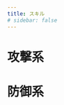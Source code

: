 ```yaml
---
title: スキル
# sidebar: false
---
```


# 攻撃系

<CardProfile command="test-cmd/smash" />
<CardProfile command="test-cmd/fire" />
<!--<CardProfile command="00000000001KdPKW2gri4zTP02Eo0002" />
<CardProfile command="00000000001KdPKW2gri4zTP06yA0002" />
<CardProfile command="00000000001KdPKW2gri4zTP06yA0003" />
<CardProfile command="00000000001KdPKW2gri4zTP06yA0004" />
<CardProfile command="00000000001KdPKW2gri4zTP06yA0005" />
<CardProfile command="00000000001KdPKW2gri4zTP06yA0006" />
<CardProfile command="00000000001KdPKW2gri4zTP06yA0007" />
<CardProfile command="00000000001KdPKW2gri4zTP06yA0008" />
<CardProfile command="00000000001KdPKW2gri4zTP06yA0009" />
<CardProfile command="00000000001KdPKW2gri4zTP06yA000a" />
<CardProfile command="00000000001KdPKW2gri4zTP06yA000b" />
<CardProfile command="00000000001KdPKW2gri4zTP06yA000c" />
<CardProfile command="00000000001KdPKW2gri4zTP06yA000d" />
<CardProfile command="00000000001KdPKW2gri4zTP06yA000e" />
<CardProfile command="00000000001KdPKW2gri4zTP06yA000f" />
<CardProfile command="00000000001KdPKW2gri4zTP06yA000g" />
<CardProfile command="00000000001KdPKW2gri4zTP06yA000h" />
<CardProfile command="00000000001KdPKW2gri4zTP06yA000i" />
<CardProfile command="00000000001KdPKW2gri4zTP06yA000j" />
<CardProfile command="00000000001KdPKW2gri4zTP06yA000k" />
<CardProfile command="00000000001KdPKW2gri4zTP06yA000l" />
<CardProfile command="00000000001KdPKW2gri4zTP06yA000m" />
<CardProfile command="00000000001KdPKW2gri4zTP06yA000n" />
<CardProfile command="00000000001KdPKW2gri4zTP06yA000o" />
-->
<CardProfile command="00000000001KdPKW2gri4zTP078M0002" />
<!--
<CardProfile command="00000000001KdPKW2gri4zTP078M0003" />
<CardProfile command="00000000001KdPKW2gri4zTP078M0004" />
<CardProfile command="00000000001KdPKW2gri4zTP078M0005" />
<CardProfile command="00000000001KdPKW2gri4zTP08L20002" />
<CardProfile command="00000000001KdPKW2gri4zTP08L20003" />
<CardProfile command="00000000001KdPKW2gri4zTP08L20004" />
<CardProfile command="00000000001KdPKW2gri4zTP08L20005" />
<CardProfile command="00000000001KdPKW2gri4zTP08L20006" />
-->
<CardProfile command="00000000001KdPKW2gri4zTP0a2s0002" />
<!--
<CardProfile command="00000000001KdPKW2gri4zTP0a2s0003" />
<CardProfile command="00000000001KdPKW2gri4zTP0a2s0004" />
<CardProfile command="00000000001KdPKW2gri4zTP0a2s0005" />
<CardProfile command="00000000001KdPKW2gri4zTP0a2s0006" />
<CardProfile command="00000000001KdPKW2gri4zTP0a2s0007" />
<CardProfile command="00000000001KdPKW2gri4zTP0bo40002" />
<CardProfile command="00000000001KdPKW2gri4zTP0bo40003" />
<CardProfile command="00000000001KdPKW2gri4zTP0bo40004" />
<CardProfile command="00000000001KdPKW2gri4zTP0bo40005" />
<CardProfile command="00000000001KdPKW2gri4zTP0bo40006" />
<CardProfile command="00000000001KdPKW2gri4zTP0bo40007" />
<CardProfile command="00000000001KdPKW2gri4zTP0bo40008" />
<CardProfile command="00000000001KdPKW2gri4zTP0bo40009" />
<CardProfile command="00000000001KdPKW2gri4zTP0bo4000a" />
<CardProfile command="00000000001KdPKW2gri4zTP0caY0002" /> -->
<CardProfile command="00000000001KdPKW2gri4zTP0caY0003" />
<!-- <CardProfile command="00000000001KdPKW2gri4zTP0caY0004" />
<CardProfile command="00000000001KdPKW2gri4zTP0caY0005" />
<CardProfile command="00000000001KdPKW2gri4zTP0caY0006" />
<CardProfile command="00000000001KdPKW2gri4zTP0caY0007" />
<CardProfile command="00000000001KdPKW2gri4zTP0caY0008" />
<CardProfile command="00000000001Ke9aG3TYufqYy00a80002" />
<CardProfile command="00000000001Ke9aG3TYufqYy08Ww0002" />
<CardProfile command="00000000001Ke9aG3TYufqYy08Ww0003" />
<CardProfile command="00000000001Ke9aG3TYufqYy08Ww0004" />
<CardProfile command="00000000001Ke9aG3TYufqYy08Ww0005" />
<CardProfile command="00000000001Ke9aG3TYufqYy08Ww0006" />
<CardProfile command="00000000001Ke9aG3TYufqYy08Ww0007" />
<CardProfile command="00000000001Ke9aG3TYufqYy08Ww0008" />
<CardProfile command="00000000001Ke9aG3TYufqYy08Ww0009" />
<CardProfile command="00000000001Ke9aG3TYufqYy08Ww000a" />
<CardProfile command="00000000001Ke9aG3TYufqYy08Ww000b" />
<CardProfile command="00000000001Ke9aG3TYufqYy08Ww000c" />
<CardProfile command="00000000001Ke9aG3TYufqYy08Ww000d" />
<CardProfile command="00000000001Ke9aG3TYufqYy08Ww000e" />
<CardProfile command="00000000001Ke9aG3TYufqYy08Ww000f" />
<CardProfile command="00000000001Ke9aG3TYufqYy08Ww000g" />
<CardProfile command="00000000001Ke9aG3TYufqYy08Ww000h" />
<CardProfile command="00000000001Ke9aG3TYufqYy08Ww000i" />
<CardProfile command="00000000001Ke9aG3TYufqYy08Ww000j" />
<CardProfile command="00000000001Ke9aG3TYufqYy08Ww000k" />
<CardProfile command="00000000001Ke9aG3TYufqYy08Ww000l" />
<CardProfile command="00000000001Ke9aG3TYufqYy08Ww000m" />
<CardProfile command="00000000001Ke9aG3TYufqYy08Ww000n" />
<CardProfile command="00000000001Ke9aG3TYufqYy08Ww000o" />
<CardProfile command="00000000001Ke9aG3TYufqYy08Ww000p" />
<CardProfile command="00000000001Ke9aG3TYufqYy0d2Y0002" />
<CardProfile command="00000000001Kemth17VFNzqU0aW80002" />
<CardProfile command="00000000001Kemth17VFNzqU0aW80003" />
<CardProfile command="00000000001Kemth17VFNzqU0aW80004" />
<CardProfile command="00000000001Kemth17VFNzqU0aW80005" />
<CardProfile command="00000000001Kemth17VFNzqU0aW80006" />
<CardProfile command="00000000001Kemth17VFNzqU0aW80007" />
<CardProfile command="00000000001Kemth17VFNzqU0aW80008" />
<CardProfile command="00000000001Kemth17VFNzqU0aW80009" />
<CardProfile command="00000000001Kemth17VFNzqU0aW8000a" />
<CardProfile command="00000000001Kemth17VFNzqU0aW8000b" />
<CardProfile command="00000000001Kemth17VFNzqU0aW8000c" />
<CardProfile command="00000000001Kemth17VFNzqU0aW8000d" />
<CardProfile command="00000000001Kemth17VFNzqU0aW8000e" />
<CardProfile command="00000000001Kemth17VFNzqU0aW8000f" />
<CardProfile command="00000000001Kemth17VFNzqU0aW8000g" />
<CardProfile command="00000000001Kemth17VFNzqU0aW8000h" />
<CardProfile command="00000000001Kemth17VFNzqU0aW8000i" />
<CardProfile command="00000000001Kemth17VFNzqU0aW8000j" />
<CardProfile command="00000000001Kemth17VFNzqU0cXO0002" />
<CardProfile command="00000000001Kemth17VFNzqU0cXO0003" />
<CardProfile command="00000000001Kemth17VFNzqU0cXO0004" />
<CardProfile command="00000000001Kemth17VFNzqU0cXO0005" />
<CardProfile command="00000000001Kemth17VFNzqU0cXO0006" />
<CardProfile command="00000000001Kemth17VFNzqU0cXO0007" />
<CardProfile command="00000000001Kemth17VFNzqU0cXO0008" />
<CardProfile command="00000000001Kemth17VFNzqU0cXO0009" />
<CardProfile command="00000000001Kemth17VFNzqU0cY80002" />
<CardProfile command="00000000001Kemth17VFNzqU0cY80003" />
<CardProfile command="00000000001Kemth17VFNzqU0cY80004" />
<CardProfile command="00000000001Kemth17VFNzqU0cY80005" />
<CardProfile command="00000000001KgHvr0C2M78ex04jg0002" /> -->

# 防御系

<CardProfile command="test-cmd/guard" />
<CardProfile command="test-cmd/protect" />
<CardProfile command="test-cmd/avoid" />
<CardProfile command="test-cmd/barrier" />
